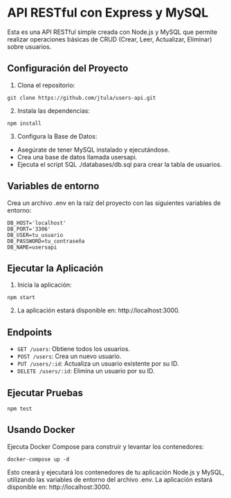 # API RESTful con Express y MySQL
Esta es una API RESTful simple creada con Node.js y MySQL que permite realizar operaciones básicas de CRUD (Crear, Leer, Actualizar, Eliminar) sobre usuarios.

## Configuración del Proyecto
1. Clona el repositorio:
```
git clone https://github.com/jtula/users-api.git
```
2. Instala las dependencias:
```
npm install
```
3. Configura la Base de Datos:
  - Asegúrate de tener MySQL instalado y ejecutándose.
  - Crea una base de datos llamada usersapi.
  - Ejecuta el script SQL ./databases/db.sql para crear la tabla de usuarios.

  ## Variables de entorno
  Crea un archivo .env en la raíz del proyecto con las siguientes variables de entorno:
  ```
  DB_HOST='localhost'
  DB_PORT='3306'
  DB_USER=tu_usuario
  DB_PASSWORD=tu_contraseña
  DB_NAME=usersapi
  ```
  ## Ejecutar la Aplicación
  1. Inicia la aplicación:
  ```
  npm start
  ```
  2. La aplicación estará disponible en: http://localhost:3000.

  ## Endpoints
  - `GET /users`: Obtiene todos los usuarios.
  - `POST /users`: Crea un nuevo usuario.
  - `PUT /users/:id`: Actualiza un usuario existente por su ID.
  - `DELETE /users/:id`: Elimina un usuario por su ID.

  ## Ejecutar Pruebas
  ```
  npm test
  ```

  ## Usando Docker
  Ejecuta Docker Compose para construir y levantar los contenedores:
  ```
  docker-compose up -d
  ```
  Esto creará y ejecutará los contenedores de tu aplicación Node.js y MySQL, utilizando las variables de entorno del archivo .env.
  La aplicación estará disponible en: http://localhost:3000.